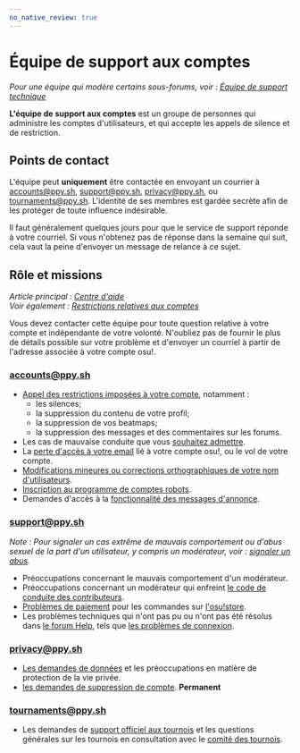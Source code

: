 ```yaml
---
no_native_review: true
---
```


# Équipe de support aux comptes

*Pour une équipe qui modère certains sous-forums, voir : [Équipe de support technique](/wiki/People/Technical_Support_Team)*

**L'équipe de support aux comptes** est un groupe de personnes qui administre les comptes d'utilisateurs, et qui accepte les appels de silence et de restriction.

## Points de contact

L'équipe peut **uniquement** être contactée en envoyant un courrier à [accounts@ppy.sh](mailto:accounts@ppy.sh), [support@ppy.sh](mailto:support@ppy.sh), [privacy@ppy.sh](mailto:privacy@ppy.sh), ou [tournaments@ppy.sh](mailto:tournaments@ppy.sh). L'identité de ses membres est gardée secrète afin de les protéger de toute influence indésirable.

Il faut généralement quelques jours pour que le service de support réponde à votre courriel. Si vous n'obtenez pas de réponse dans la semaine qui suit, cela vaut la peine d'envoyer un message de relance à ce sujet.

## Rôle et missions

*Article principal : [Centre d'aide](/wiki/Help_centre)*\
*Voir également : [Restrictions relatives aux comptes](/wiki/Help_centre/Account_restrictions)*

Vous devez contacter cette équipe pour toute question relative à votre compte et indépendante de votre volonté. N'oubliez pas de fournir le plus de détails possible sur votre problème et d'envoyer un courriel à partir de l'adresse associée à votre compte osu!.

### [accounts@ppy.sh](mailto:accounts@ppy.sh)

- [Appel des restrictions imposées à votre compte](/wiki/Help_centre/Account_restrictions), notamment :
  - les silences;
  - la suppression du contenu de votre profil;
  - la suppression de vos beatmaps;
  - la suppression des messages et des commentaires sur les forums.
- Les cas de mauvaise conduite que vous [souhaitez admettre](/wiki/Reporting_bad_behaviour/Handling_foul_play#que-puis-je-faire-si-j'ai-enfreint-les-règles-?).
- La [perte d'accès à votre email](/wiki/Help_centre/Account#sign-in) lié à votre compte osu!, ou le vol de votre compte.
- [Modifications mineures ou corrections orthographiques de votre nom d'utilisateurs](/wiki/Help_centre/Account#name-changes).
- [Inscription au programme de comptes robots](/wiki/Bot_account).
- Demandes d'accès à la [fonctionnalité des messages d'annonce](/wiki/Announcement_messages).

### [support@ppy.sh](mailto:support@ppy.sh)

*Note : Pour signaler un cas extrême de mauvais comportement ou d'abus sexuel de la part d'un utilisateur, y compris un modérateur, voir : [signaler un abus](/wiki/Reporting_bad_behaviour/Abuse).*

- Préoccupations concernant le mauvais comportement d'un modérateur.
- Préoccupations concernant un modérateur qui enfreint [le code de conduite des contributeurs](/wiki/Rules/Contributor_code_of_conduct).
- [Problèmes de paiement](/wiki/Help_centre/Account#supporter) pour les commandes sur [l'osu!store](https://osu.ppy.sh/store/listing).
- Les problèmes techniques qui n'ont pas pu ou n'ont pas été résolus dans [le forum Help](https://osu.ppy.sh/community/forums/5), tels que [les problèmes de connexion](/wiki/Help_centre/Client#online-features).

### [privacy@ppy.sh](mailto:privacy@ppy.sh)

- [Les demandes de données](/wiki/Legal/Privacy#contrôleur-des-données) et les préoccupations en matière de protection de la vie privée.
- [les demandes de suppression de compte](/wiki/Legal/Privacy#vos-droits-et-votre-contrôle). **Permanent** 

### [tournaments@ppy.sh](mailto:tournaments@ppy.sh)

- Les demandes de [support officiel aux tournois](/wiki/Tournaments/Official_support) et les questions générales sur les tournois en consultation avec le [comité des tournois](/wiki/People/Tournament_Committee).
